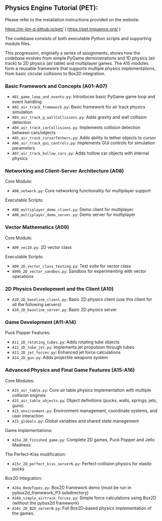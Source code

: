## Physics Engine Tutorial (PET):

Please refer to the installation instructions provided on the website:

https://m-jim-d.github.io/pet/  ( https://pet.triquence.org/ )

The codebase consists of both executable Python scripts and supporting module files.

This progression, originally a series of assignments, shows how the codebase evolves from simple PyGame demonstrations and 1D physics (air track) to 2D physics (air table) and multiplayer games. The A15 modules form a reusable framework that supports multiple physics implementations, from basic circular collisions to Box2D integration.

### Basic Framework and Concepts (A01-A07)
- `A01_game_loop_and_events.py`: Introduces basic PyGame game loop and event handling
- `A02_air_track_framework.py`: Basic framework for air track physics simulation
- `A03_air_track_g_wallCollisions.py`: Adds gravity and wall collision detection
- `A04_air_track_carCollisions.py`: Implements collision detection between cars/objects
- `A05_air_track_cursorTethers.py`: Adds ability to tether objects to cursor
- `A06_air_track_gui_controls.py`: Implements GUI controls for simulation parameters
- `A07_air_track_hollow_cars.py`: Adds hollow car objects with internal physics

### Networking and Client-Server Architecture (A08)
Core Module:
- `A08_network.py`: Core networking functionality for multiplayer support

Executable Scripts:
- `A08_multiplayer_demo_client.py`: Demo client for multiplayer
- `A08_multiplayer_demo_server.py`: Demo server for multiplayer

### Vector Mathematics (A09)
Core Module:
- `A09_vec2d.py`: 2D vector class

Executable Scripts:
- `A09_2D_vector_class_testing.py`: Test suite for vector class
- `A09b_2D_vector_sandbox.py`: Sandbox for experimenting with vector operations

### 2D Physics Development and the Client (A10)
- `A10_2D_baseline_client.py`: Basic 2D physics client (use this client for all the following servers)
- `A10_2D_baseline_server.py`: Basic 2D physics server

### Game Development (A11-A14)
Puck Popper Features:
- `A11_2D_rotating_tubes.py`: Adds rotating tube objects
- `A12_2D_tube_jet.py`: Implements jet propulsion through tubes
- `A13_2D_jet_forces.py`: Enhanced jet force calculations
- `A14_2D_gun.py`: Adds projectile weapons system

### Advanced Physics and Final Game Features (A15-A16)
Core Modules:
- `A15_air_table.py`: Core air table physics implementation with multiple collision engines
- `A15_air_table_objects.py`: Object definitions (pucks, walls, springs, jets, guns)
- `A15_environment.py`: Environment management, coordinate systems, and user interaction
- `A15_globals.py`: Global variables and shared state management

Game Implementations:
- `A15a_2D_finished_game.py`: Complete 2D games, Puck Popper and Jello Madness

The Perfect-Kiss modification:
- `A15c_2D_perfect_kiss_serverN.py`: Perfect-collision physics for elastic pucks

Box2D Integration:
- `A16a_BodyTypes.py`: Box2D framework demo (must be run in pybox2d_framework_P3 subdirectory)
- `A16b_simple_airtrack_forces.py`: Simple force calculations using Box2D (without the pybox2d framework)
- `A16c_2D_B2D_serverN.py`: Full Box2D-based physics implementation of the games.